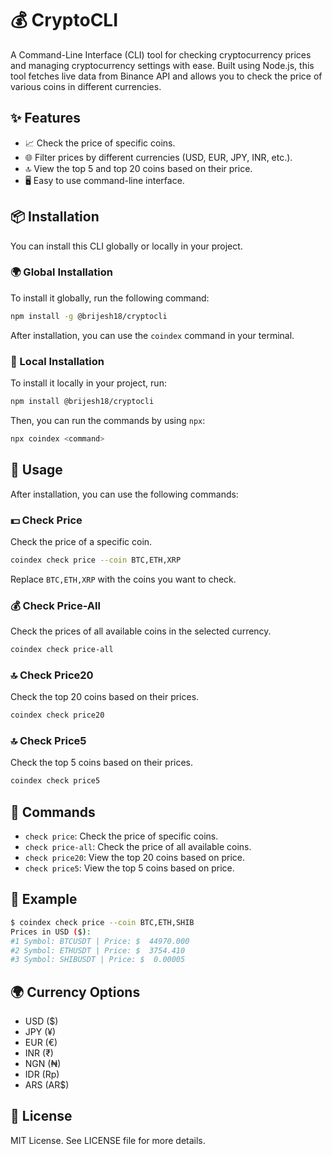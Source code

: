 # 💰 CryptoCLI

A Command-Line Interface (CLI) tool for checking cryptocurrency prices and managing cryptocurrency settings with ease. Built using Node.js, this tool fetches live data from Binance API and allows you to check the price of various coins in different currencies.

## ✨ Features

- 📈 Check the price of specific coins.
- 🌐 Filter prices by different currencies (USD, EUR, JPY, INR, etc.).
- 🔝 View the top 5 and top 20 coins based on their price.
- 🖥️ Easy to use command-line interface.

## 📦 Installation

You can install this CLI globally or locally in your project.

### 🌍 Global Installation

To install it globally, run the following command:

```bash
npm install -g @brijesh18/cryptocli
```

After installation, you can use the `coindex` command in your terminal.

### 📂 Local Installation

To install it locally in your project, run:

```bash
npm install @brijesh18/cryptocli
```

Then, you can run the commands by using `npx`:

```bash
npx coindex <command>
```

## 🚀 Usage

After installation, you can use the following commands:

### 💵 Check Price

Check the price of a specific coin.

```bash
coindex check price --coin BTC,ETH,XRP
```

Replace `BTC,ETH,XRP` with the coins you want to check.

### 💰 Check Price-All

Check the prices of all available coins in the selected currency.

```bash
coindex check price-all
```

### 🔝 Check Price20

Check the top 20 coins based on their prices.

```bash
coindex check price20
```

### 🔝 Check Price5

Check the top 5 coins based on their prices.

```bash
coindex check price5
```

## 📜 Commands

- `check price`: Check the price of specific coins.
- `check price-all`: Check the price of all available coins.
- `check price20`: View the top 20 coins based on price.
- `check price5`: View the top 5 coins based on price.

## 📝 Example

```bash
$ coindex check price --coin BTC,ETH,SHIB
Prices in USD ($):
#1 Symbol: BTCUSDT | Price: $  44970.000
#2 Symbol: ETHUSDT | Price: $  3754.410
#3 Symbol: SHIBUSDT | Price: $  0.00005
```

## 🌍 Currency Options

- USD ($)
- JPY (¥)
- EUR (€)
- INR (₹)
- NGN (₦)
- IDR (Rp)
- ARS (AR$)

## 📄 License

MIT License. See LICENSE file for more details.
